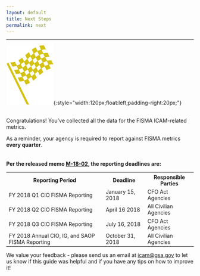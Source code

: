 ```yaml
---
layout: default
title: Next Steps
permalink: next
---
```

---

![Checkered flag logo](img/flag.png){:style="width:120px;float:left;padding-right:20px;"}

<br>
Congratulations! You’ve collected all the data for the FISMA ICAM-related metrics.

As a reminder, your agency is required to report against FISMA metrics **every quarter**.
<br><br><br>
<b>Per the released memo [M-18-02](https://www.whitehouse.gov/sites/whitehouse.gov/files/omb/memoranda/2017/M-18-02%20%28final%29.pdf), the reporting deadlines are:</b>
<html>
<head>
<style>
#Reporting {
    border-collapse: collapse;
    width: 100%;
}

#Reporting td, #Reporting th {
    border: 1px solid black;
    padding: 18px;
}

#Reporting th {
    padding-top: 5px;
    padding-bottom: 5px;
    padding-left: 5px;
    padding-right: 5px;
    text-align: center;
    background-color: #e1f3f8;
}
</style>
</head>
<body>

<table id="Reporting">
  <tr>
    <th><b>Reporting Period</b></th>
    <th><b>Deadline</b></th>
    <th><b>Responsible Parties</b></th>

  </tr>
  <tr>
    <td>FY 2018 Q1 CIO FISMA Reporting</td>
    <td>January 15, 2018</td>
    <td>CFO Act Agencies</td>
    </tr>
    <tr>
      <td>FY 2018 Q2 CIO FISMA Reporting</td>
      <td>April 16 2018</td>
      <td>All Civilian Agencies</td>
      </tr>
      <tr>
        <td>FY 2018 Q3 CIO FISMA Reporting</td>
        <td>July 16, 2018</td>
        <td>CFO Act Agencies</td>
        </tr>
        <tr>
          <td>FY 2018 Annual CIO, IG, and SAOP FISMA Reporting</td>
          <td>October 31, 2018</td>
          <td>All Civilian Agencies</td>
          </tr>      
</table>
</body>
</html>

We value your feedback - please send us an email at [icam@gsa.gov](mailto:icam@gsa.gov) to let us know if this guide was helpful and if you have any tips on how to improve it!  
